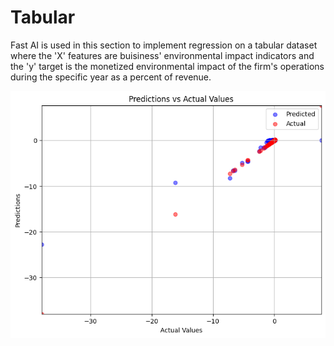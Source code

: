 # Tabular
Fast AI is used in this section to implement regression on a tabular dataset where the 'X' features are buisiness' environmental impact indicators and the 'y' target is the monetized environmental impact of the firm's operations during the specific year as a percent of revenue.


![alt text](../images/tabular_model_predictions.png)